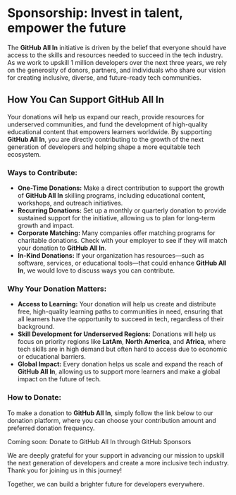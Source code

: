 # Sponsorship: Invest in talent, empower the future

The **GitHub All In** initiative is driven by the belief that everyone should have access to the skills and resources needed to succeed in the tech industry. As we work to upskill 1 million developers over the next three years, we rely on the generosity of donors, partners, and individuals who share our vision for creating inclusive, diverse, and future-ready tech communities.

## How You Can Support GitHub All In

Your donations will help us expand our reach, provide resources for underserved communities, and fund the development of high-quality educational content that empowers learners worldwide. By supporting **GitHub All In**, you are directly contributing to the growth of the next generation of developers and helping shape a more equitable tech ecosystem.

### Ways to Contribute:

- **One-Time Donations:** Make a direct contribution to support the growth of **GitHub All In** skilling programs, including educational content, workshops, and outreach initiatives.
- **Recurring Donations:** Set up a monthly or quarterly donation to provide sustained support for the initiative, allowing us to plan for long-term growth and impact.
- **Corporate Matching:** Many companies offer matching programs for charitable donations. Check with your employer to see if they will match your donation to **GitHub All In**.
- **In-Kind Donations:** If your organization has resources—such as software, services, or educational tools—that could enhance **GitHub All In**, we would love to discuss ways you can contribute.

### Why Your Donation Matters:

- **Access to Learning:** Your donation will help us create and distribute free, high-quality learning paths to communities in need, ensuring that all learners have the opportunity to succeed in tech, regardless of their background.
- **Skill Development for Underserved Regions:** Donations will help us focus on priority regions like **LatAm**, **North America**, and **Africa**, where tech skills are in high demand but often hard to access due to economic or educational barriers.
- **Global Impact:** Every donation helps us scale and expand the reach of **GitHub All In**, allowing us to support more learners and make a global impact on the future of tech.

### How to Donate:

To make a donation to **GitHub All In**, simply follow the link below to our donation platform, where you can choose your contribution amount and preferred donation frequency.

Coming soon: Donate to GitHub All In through GitHub Sponsors

We are deeply grateful for your support in advancing our mission to upskill the next generation of developers and create a more inclusive tech industry. Thank you for joining us in this journey!

Together, we can build a brighter future for developers everywhere.

